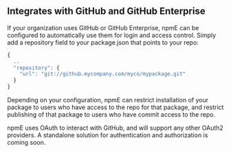 <!--
title: GitHub integration
keywords: github, git, enterprise
-->

## Integrates with GitHub and GitHub Enterprise

If your organization uses GitHub or GitHub Enterprise, npmE can be configured
to automatically use them for login and access control. Simply add a
repository field to your package.json that points to your repo:

```js
{
  ..
  "repository": {
    "url": "git://github.mycompany.com/myco/mypackage.git"
  }
}
```

Depending on your configuration, npmE can restrict installation of your
package to users who have access to the repo for that package, and restrict
publishing of that package to users who have commit access to the repo.

npmE uses OAuth to interact with GitHub, and will support any other OAuth2
providers. A standalone solution for authentication and authorization is
coming soon.
